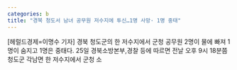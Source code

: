 ```yaml
---
categories: b
title: "경북 청도서 남녀 공무원 저수지에 투신…1명 사망· 1명 중태"
---
```

[헤럴드경제=이명수 기자] 경북 청도군의 한 저수지에서 군청 공무원 2명이 물에 빠져 1명이 숨지고 1명은 중태다. 25일 경북소방본부,경찰 등에 따르면 전날 오후 9시 18분쯤 청도군 각남면 한 저수지에서 군청 소